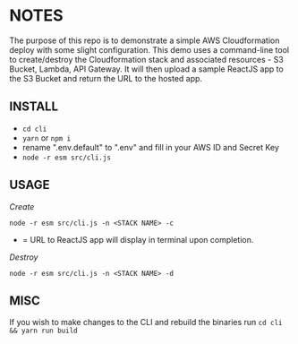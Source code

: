 # NOTES

The purpose of this repo is to demonstrate a simple AWS Cloudformation deploy with some slight configuration. This demo uses a command-line tool to create/destroy the Cloudformation stack and associated resources - S3 Bucket, Lambda, API Gateway. It will then upload a sample ReactJS app to the S3 Bucket and return the URL to the hosted app. 

## INSTALL

- `cd cli`
- `yarn` or `npm i`
- rename ".env.default" to ".env" and fill in your AWS ID and Secret Key
- `node -r esm src/cli.js`

## USAGE

*Create*

`node -r esm src/cli.js -n <STACK NAME> -c`

* = URL to ReactJS app will display in terminal upon completion. 

*Destroy*

`node -r esm src/cli.js -n <STACK NAME> -d`


## MISC

If you wish to make changes to the CLI and rebuild the binaries run `cd cli && yarn run build`
